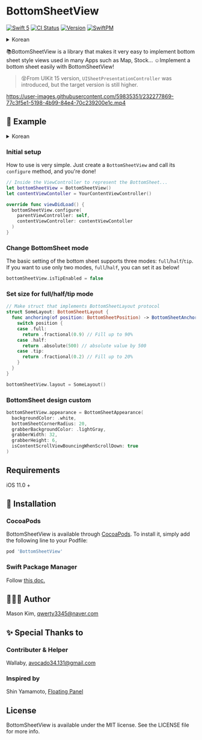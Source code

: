 # BottomSheetView

[![Swift 5](https://img.shields.io/badge/swift-5-blue.svg?style=flat)](https://swift.org/)
[![CI Status](https://img.shields.io/travis/qwerty3345/BottomSheetView.svg?style=flat)](https://travis-ci.org/qwerty3345/BottomSheetView)
[![Version](https://img.shields.io/cocoapods/v/BottomSheetView.svg?style=flat)](https://cocoapods.org/pods/BottomSheetView)
[![SwiftPM](https://img.shields.io/badge/SPM-supported-DE5C43.svg?style=flat)](https://swift.org/package-manager/)

<details>
<summary>Korean</summary>
📚BottomSheetView 는 네이버지도앱, 주식앱 등 여러 곳에서 사용되는 바텀시트 스타일의 뷰를 아주 손쉽게 구현하기 위한 라이브러리입니다!

☺️BottomSheetView와 함께 손쉽게 바텀시트를 구현 해 보세요!

> 😵UIKit 15 버전부터는 `UISheetPresentationController` 가 도입되었지만, 아직은 target 버전이 높습니다.

</details>

📚BottomSheetView is a library that makes it very easy to implement bottom sheet style views used in many Apps such as Map, Stock...
☺️Implement a bottom sheet easily with BottomSheetView!
> 😵From UIKit 15 version, `UISheetPresentationController` was introduced, but the target version is still higher.



https://user-images.githubusercontent.com/59835351/232277869-77c3f5e1-5198-4b99-84e4-70c239200e1c.mp4



## 📝 Example

<details>
<summary>Korean</summary>

### 초기 설정

사용방법은 아주 간단합니다.
`BottomSheetView`를 생성하고 `configure` 메서드를 호출해주기만 하면 끝입니다!

```swift
// 바텀시트를 나타낼 ViewController 내부...
let bottomSheetView = BottomSheetView()
let contentViewContoller = YourContentViewController()

override func viewDidLoad() {
  bottomSheetView.configure(
    parentViewController: self,
    contentViewController: contentViewContoller
  )
}

```

### 바텀시트 모드 변경

바텀시트의 기본 설정은 `전체(full)`/`중간(middle)`/`바닥(tip)`의 3가지 모드를 지원합니다.

만약 `전체(full)`/`중간(middle)`의 두가지 모드만 사용하길 원한다면 아래처럼 설정하면 됩니다!

```swift
bottomSheetView.isTipEnabled = false
```

### 전체/중간/바닥 모드의 사이즈 설정

```swift
// BottomSheetLayout 를 implement 한 struct 구현
struct SomeLayout: BottomSheetLayout {
  func anchoring(of position: BottomSheetPosition) -> BottomSheetAnchoring {
    switch position {
    case .full:
      return .fractional(0.9) // 90% 비율만큼 채움
    case .half:
      return .absolute(500) // 500만큼의 절대값
    case .tip:
      return .fractional(0.2) // 20% 비율만큼 채움
    }
  }
}

bottomSheetView.layout = SomeLayout()
```

### 바텀시트 디자인 커스텀

```swift
bottomSheetView.appearance = BottomSheetAppearance(
  backgroundColor: .white,
  bottomSheetCornerRadius: 20,
  grabberBackgroundColor: .lightGray,
  grabberWidth: 32,
  grabberHeight: 6,
  isContentScrollViewBouncingWhenScrollDown: true
)
```

</details>


### Initial setup

How to use is very simple.
Just create a `BottomSheetView` and call its `configure` method, and you're done!

```swift
// Inside the ViewController to represent the BottomSheet...
let bottomSheetView = BottomSheetView()
let contentViewContoller = YourContentViewController()

override func viewDidLoad() {
  bottomSheetView.configure(
    parentViewController: self,
    contentViewController: contentViewContoller
  )
}

```

### **Change BottomSheet mode**

The basic setting of the bottom sheet supports three modes: `full`/`half`/`tip`.
If you want to use only two modes, `full`/`half`, you can set it as below!

```swift
bottomSheetView.isTipEnabled = false
```

### Set size for full/half/tip mode

```swift
// Make struct that implements BottomSheetLayout protocol
struct SomeLayout: BottomSheetLayout {
  func anchoring(of position: BottomSheetPosition) -> BottomSheetAnchoring {
    switch position {
    case .full:
      return .fractional(0.9) // Fill up to 90%
    case .half:
      return .absolute(500) // absolute value by 500
    case .tip:
      return .fractional(0.2) // Fill up to 20%
    }
  }
}

bottomSheetView.layout = SomeLayout()
```

### **BottomSheet design custom**

```swift
bottomSheetView.appearance = BottomSheetAppearance(
  backgroundColor: .white,
  bottomSheetCornerRadius: 20,
  grabberBackgroundColor: .lightGray,
  grabberWidth: 32,
  grabberHeight: 6,
  isContentScrollViewBouncingWhenScrollDown: true
)
```




## Requirements

iOS 11.0 +


## 💾 Installation

### CocoaPods
BottomSheetView is available through [CocoaPods](https://cocoapods.org). To install
it, simply add the following line to your Podfile:

```ruby
pod 'BottomSheetView'
```

### Swift Package Manager
Follow [this doc.](https://developer.apple.com/documentation/xcode/adding-package-dependencies-to-your-app)

## 🧑🏻‍💻 Author

Mason Kim, qwerty3345@naver.com


## ✨ Special Thanks to
###  Contributer & Helper
Wallaby, avocado34.131@gmail.com

### Inspired by
Shin Yamamoto, [Floating Panel](https://github.com/scenee/FloatingPanel/)


## License

BottomSheetView is available under the MIT license. See the LICENSE file for more info.
